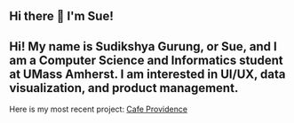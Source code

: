## Hi there 👋 I'm Sue!  

<!--  
**suegrg/suegrg** is a ✨ _special_ ✨ repository because its `README.md` (this file) appears on your GitHub profile.  
-->  

## Hi! My name is **Sudikshya Gurung**, or **Sue**, and I am a **Computer Science and Informatics** student at **UMass Amherst**. I am interested in **UI/UX, data visualization, and product management**.  

Here is my most recent project: [Cafe Providence](https://github.com/suegrg/cafe-providence.git)  
